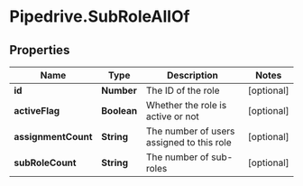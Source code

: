 # Pipedrive.SubRoleAllOf

## Properties

Name | Type | Description | Notes
------------ | ------------- | ------------- | -------------
**id** | **Number** | The ID of the role | [optional] 
**activeFlag** | **Boolean** | Whether the role is active or not | [optional] 
**assignmentCount** | **String** | The number of users assigned to this role | [optional] 
**subRoleCount** | **String** | The number of sub-roles | [optional] 


